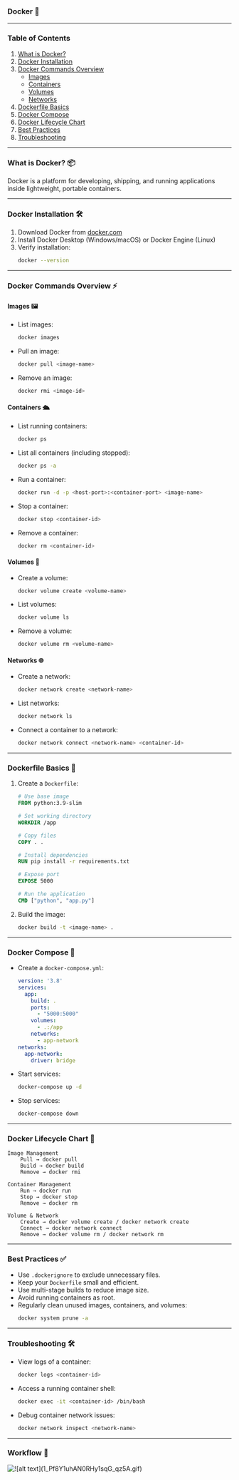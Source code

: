 ### Docker 🐳

---

### Table of Contents
1. [What is Docker?](#what-is-docker)
2. [Docker Installation](#docker-installation)
3. [Docker Commands Overview](#docker-commands-overview)
   - [Images](#images)
   - [Containers](#containers)
   - [Volumes](#volumes)
   - [Networks](#networks)
4. [Dockerfile Basics](#dockerfile-basics)
5. [Docker Compose](#docker-compose)
6. [Docker Lifecycle Chart](#docker-lifecycle-chart)
7. [Best Practices](#best-practices)
8. [Troubleshooting](#troubleshooting)

---

### What is Docker? 📦
Docker is a platform for developing, shipping, and running applications inside lightweight, portable containers.  

---

### Docker Installation 🛠️
1. Download Docker from [docker.com](https://www.docker.com/)
2. Install Docker Desktop (Windows/macOS) or Docker Engine (Linux)
3. Verify installation:
   ```bash
   docker --version
   ```

---

### Docker Commands Overview ⚡

#### Images 🖼️
- List images:  
  ```bash
  docker images
  ```
- Pull an image:  
  ```bash
  docker pull <image-name>
  ```
- Remove an image:  
  ```bash
  docker rmi <image-id>
  ```

#### Containers 🛳️
- List running containers:  
  ```bash
  docker ps
  ```
- List all containers (including stopped):  
  ```bash
  docker ps -a
  ```
- Run a container:  
  ```bash
  docker run -d -p <host-port>:<container-port> <image-name>
  ```
- Stop a container:  
  ```bash
  docker stop <container-id>
  ```
- Remove a container:  
  ```bash
  docker rm <container-id>
  ```

#### Volumes 📂
- Create a volume:  
  ```bash
  docker volume create <volume-name>
  ```
- List volumes:  
  ```bash
  docker volume ls
  ```
- Remove a volume:  
  ```bash
  docker volume rm <volume-name>
  ```

#### Networks 🌐
- Create a network:  
  ```bash
  docker network create <network-name>
  ```
- List networks:  
  ```bash
  docker network ls
  ```
- Connect a container to a network:  
  ```bash
  docker network connect <network-name> <container-id>
  ```

---

### Dockerfile Basics 📝
1. Create a `Dockerfile`:
   ```dockerfile
   # Use base image
   FROM python:3.9-slim

   # Set working directory
   WORKDIR /app

   # Copy files
   COPY . .

   # Install dependencies
   RUN pip install -r requirements.txt

   # Expose port
   EXPOSE 5000

   # Run the application
   CMD ["python", "app.py"]
   ```
2. Build the image:  
   ```bash
   docker build -t <image-name> .
   ```

---

### Docker Compose 🧩
- Create a `docker-compose.yml`:
   ```yaml
   version: '3.8'
   services:
     app:
       build: .
       ports:
         - "5000:5000"
       volumes:
         - .:/app
       networks:
         - app-network
   networks:
     app-network:
       driver: bridge
   ```
- Start services:  
  ```bash
  docker-compose up -d
  ```
- Stop services:  
  ```bash
  docker-compose down
  ```

---

### Docker Lifecycle Chart 🔄
```plaintext
Image Management
    Pull → docker pull
    Build → docker build
    Remove → docker rmi

Container Management
    Run → docker run
    Stop → docker stop
    Remove → docker rm

Volume & Network
    Create → docker volume create / docker network create
    Connect → docker network connect
    Remove → docker volume rm / docker network rm
```

---

### Best Practices ✅
- Use `.dockerignore` to exclude unnecessary files.
- Keep your `Dockerfile` small and efficient.
- Use multi-stage builds to reduce image size.
- Avoid running containers as root.
- Regularly clean unused images, containers, and volumes:
  ```bash
  docker system prune -a
  ```

---

### Troubleshooting 🛠️
- View logs of a container:  
  ```bash
  docker logs <container-id>
  ```
- Access a running container shell:  
  ```bash
  docker exec -it <container-id> /bin/bash
  ```
- Debug container network issues:  
  ```bash
  docker network inspect <network-name>
  ```

---
 


### Workflow 📝

![!\[alt text\](1_Pf8Y1uhAN0RHy1sqG_qz5A.gif)](../images/docker.gif)